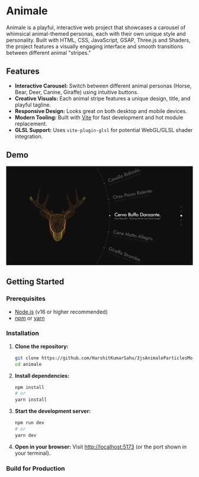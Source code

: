 # Animale

Animale is a playful, interactive web project that showcases a carousel of whimsical animal-themed personas, each with their own unique style and personality. Built with HTML, CSS, JavaScript, GSAP, Three.js and Shaders, the project features a visually engaging interface and smooth transitions between different animal "stripes."

## Features

- **Interactive Carousel:** Switch between different animal personas (Horse, Bear, Deer, Canine, Giraffe) using intuitive buttons.
- **Creative Visuals:** Each animal stripe features a unique design, title, and playful tagline.
- **Responsive Design:** Looks great on both desktop and mobile devices.
- **Modern Tooling:** Built with [Vite](https://vitejs.dev/) for fast development and hot module replacement.
- **GLSL Support:** Uses `vite-plugin-glsl` for potential WebGL/GLSL shader integration.

## Demo

![Animale Screenshot](./public/screenshot.png)

## Getting Started

### Prerequisites

- [Node.js](https://nodejs.org/) (v16 or higher recommended)
- [npm](https://www.npmjs.com/) or [yarn](https://yarnpkg.com/)

### Installation

1. **Clone the repository:**
   ```bash
   git clone https://github.com/HarshitKumarSahu/3jsAnimaleParticlesModel.git
   cd animale
   ```

2. **Install dependencies:**
   ```bash
   npm install
   # or
   yarn install
   ```

3. **Start the development server:**
   ```bash
   npm run dev
   # or
   yarn dev
   ```

4. **Open in your browser:**
   Visit [http://localhost:5173](http://localhost:5173) (or the port shown in your terminal).

### Build for Production
